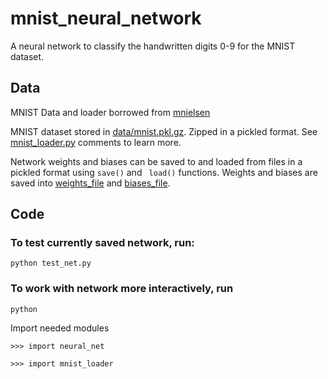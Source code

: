 # mnist_neural_network
A neural network to classify the handwritten digits 0-9 for the MNIST dataset.

## Data
MNIST Data and loader borrowed from [mnielsen](https://github.com/mnielsen/neural-networks-and-deep-learning)

MNIST dataset stored in [data/mnist.pkl.gz](https://github.com/nathansegan/mnist_neural_network/tree/master/data).  Zipped in a pickled format.  See [mnist_loader.py](https://github.com/nathansegan/mnist_neural_network/blob/master/src/mnist_loader.py) comments to learn more.

Network weights and biases can be saved to and loaded from files in a pickled format using `save()` and ` load()` functions.  Weights and biases are saved into [weights_file](https://github.com/nathansegan/mnist_neural_network/tree/master/data) and [biases_file](https://github.com/nathansegan/mnist_neural_network/tree/master/data).

## Code

### To test currently saved network, run:

```shell
python test_net.py
```

### To work with network more interactively, run

```shell
python
```

Import needed modules

```shell
>>> import neural_net
```
```shell
>>> import mnist_loader
```
